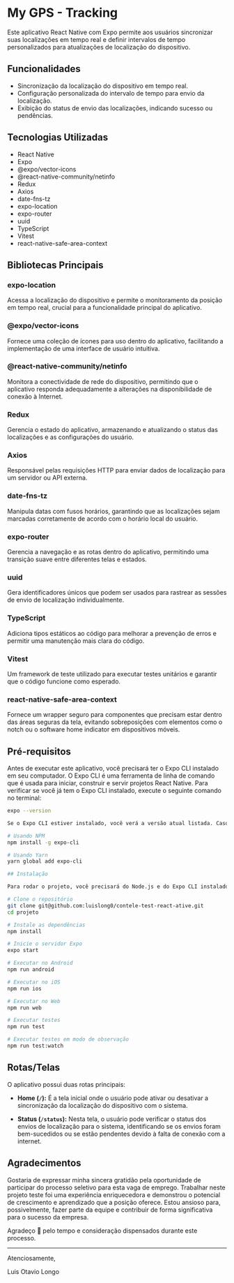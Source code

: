 # My GPS - Tracking

Este aplicativo React Native com Expo permite aos usuários sincronizar suas localizações em tempo real e definir intervalos de tempo personalizados para atualizações de localização do dispositivo.

## Funcionalidades

- Sincronização da localização do dispositivo em tempo real.
- Configuração personalizada do intervalo de tempo para envio da localização.
- Exibição do status de envio das localizações, indicando sucesso ou pendências.

## Tecnologias Utilizadas

- React Native
- Expo
- @expo/vector-icons
- @react-native-community/netinfo
- Redux
- Axios
- date-fns-tz
- expo-location
- expo-router
- uuid
- TypeScript
- Vitest
- react-native-safe-area-context

## Bibliotecas Principais

### expo-location
Acessa a localização do dispositivo e permite o monitoramento da posição em tempo real, crucial para a funcionalidade principal do aplicativo.

### @expo/vector-icons
Fornece uma coleção de ícones para uso dentro do aplicativo, facilitando a implementação de uma interface de usuário intuitiva.

### @react-native-community/netinfo
Monitora a conectividade de rede do dispositivo, permitindo que o aplicativo responda adequadamente a alterações na disponibilidade de conexão à Internet.

### Redux
Gerencia o estado do aplicativo, armazenando e atualizando o status das localizações e as configurações do usuário.

### Axios
Responsável pelas requisições HTTP para enviar dados de localização para um servidor ou API externa.

### date-fns-tz
Manipula datas com fusos horários, garantindo que as localizações sejam marcadas corretamente de acordo com o horário local do usuário.

### expo-router
Gerencia a navegação e as rotas dentro do aplicativo, permitindo uma transição suave entre diferentes telas e estados.

### uuid
Gera identificadores únicos que podem ser usados para rastrear as sessões de envio de localização individualmente.

### TypeScript
Adiciona tipos estáticos ao código para melhorar a prevenção de erros e permitir uma manutenção mais clara do código.

### Vitest
Um framework de teste utilizado para executar testes unitários e garantir que o código funcione como esperado.

### react-native-safe-area-context
Fornece um wrapper seguro para componentes que precisam estar dentro das áreas seguras da tela, evitando sobreposições com elementos como o notch ou o software home indicator em dispositivos móveis.

## Pré-requisitos

Antes de executar este aplicativo, você precisará ter o Expo CLI instalado em seu computador. O Expo CLI é uma ferramenta de linha de comando que é usada para iniciar, construir e servir projetos React Native. Para verificar se você já tem o Expo CLI instalado, execute o seguinte comando no terminal:

```sh
expo --version

Se o Expo CLI estiver instalado, você verá a versão atual listada. Caso contrário, será necessário instalar o Expo CLI. Você pode instalar o Expo CLI globalmente usando o NPM ou o Yarn com o seguinte comando:

# Usando NPM
npm install -g expo-cli

# Usando Yarn
yarn global add expo-cli

## Instalação

Para rodar o projeto, você precisará do Node.js e do Expo CLI instalados. Clone o repositório e instale as dependências:

# Clone o repositório
git clone git@github.com:luislong0/contele-test-react-ative.git
cd projeto

# Instale as dependências
npm install

# Inicie o servidor Expo
expo start

# Executar no Android
npm run android

# Executar no iOS
npm run ios

# Executar no Web
npm run web

# Executar testes
npm run test

# Executar testes em modo de observação
npm run test:watch
```

## Rotas/Telas

O aplicativo possui duas rotas principais:

- **Home (`/`):** É a tela inicial onde o usuário pode ativar ou desativar a sincronização da localização do dispositivo com o sistema.

- **Status (`/status`):** Nesta tela, o usuário pode verificar o status dos envios de localização para o sistema, identificando se os envios foram bem-sucedidos ou se estão pendentes devido à falta de conexão com a internet.

## Agradecimentos

Gostaria de expressar minha sincera gratidão pela oportunidade de participar do processo seletivo para esta vaga de emprego. Trabalhar neste projeto teste foi uma experiência enriquecedora e demonstrou o potencial de crescimento e aprendizado que a posição oferece. Estou ansioso para, possivelmente, fazer parte da equipe e contribuir de forma significativa para o sucesso da empresa.

Agradeço 💜 pelo tempo e consideração dispensados durante este processo.

---

Atenciosamente,

Luis Otavio Longo
